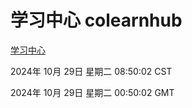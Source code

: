 # 学习中心 colearnhub
[学习中心](http://219.139.197.74:56308/colearnhub/)

2024年 10月 29日 星期二 08:50:02 CST

2024年 10月 29日 星期二 00:50:02 GMT

